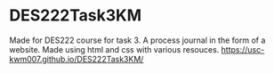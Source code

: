 # DES222Task3KM
Made for DES222 course for task 3.
A process journal in the form of a website.
Made using html and css with various resouces.
https://usc-kwm007.github.io/DES222Task3KM/
